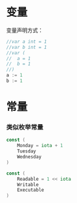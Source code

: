 # 变量

变量声明方式：
```go
//var a int = 1
//var b int = 1
//var (
//	a = 1
//	b = 1
//)
a := 1
b := 1
```

# 常量

### 类似枚举常量

```go
const (
	Monday = iota + 1
	Tuesday
	Wednesday
)

const (
	Readable = 1 << iota
	Writable
	Executable
)
```
